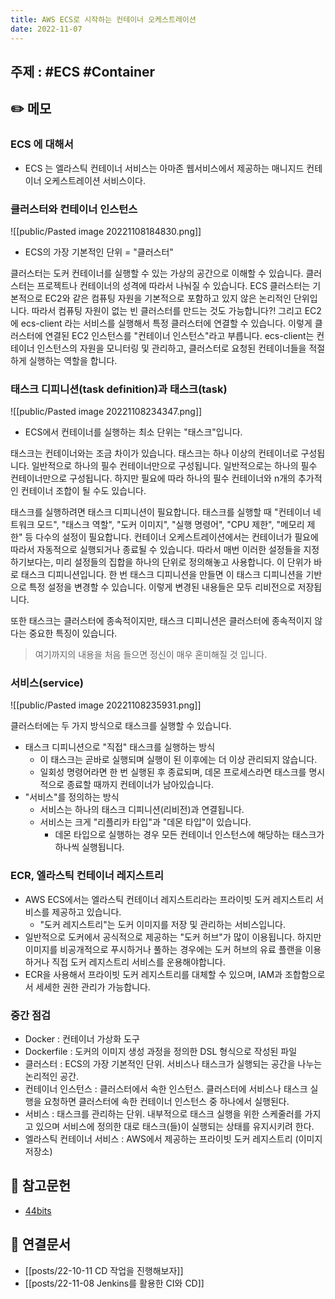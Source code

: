 ```yaml
---
title: AWS ECS로 시작하는 컨테이너 오케스트레이션
date: 2022-11-07
---
```


## 주제 : #ECS #Container

## ✏️ 메모

### ECS 에 대해서

- ECS 는 엘라스틱 컨테이너 서비스는 아마존 웹서비스에서 제공하는 매니지드 컨테이너 오케스트레이션 서비스이다.

### 클러스터와 컨테이너 인스턴스

![[public/Pasted image 20221108184830.png]]

- ECS의 가장 기본적인 단위 = "클러스터"

클러스터는 도커 컨테이너를 실행할 수 있는 가상의 공간으로 이해할 수 있습니다. 클러스터는 프로젝트나 컨테이너의 성격에 따라서 나눠질 수 있습니다. ECS 클러스터는 기본적으로 EC2와 같은 컴퓨팅 자원을 기본적으로 포함하고 있지 않은 논리적인 단위입니다. 따라서 컴퓨팅 자원이 없는 빈 클러스터를 만드는 것도 가능합니다?! 그리고 EC2에 ecs-client 라는 서비스를 실행해서 특정 클러스터에 연결할 수 있습니다. 이렇게 클러스터에 연결된 EC2 인스턴스를 "컨테이너 인스턴스"라고 부릅니다. ecs-client는 컨테이너 인스턴스의 자원을 모니터링 및 관리하고, 클러스터로 요청된 컨테이너들을 적절하게 실행하는 역할을 합니다.

### 태스크 디피니션(task definition)과 태스크(task)

![[public/Pasted image 20221108234347.png]]

- ECS에서 컨테이너를 실행하는 최소 단위는 "태스크"입니다.

태스크는 컨테이너와는 조금 차이가 있습니다. 태스크는 하나 이상의 컨테이너로 구성됩니다. 일반적으로 하나의 필수 컨테이너만으로 구성됩니다. 일반적으로는 하나의 필수 컨테이너만으로 구성됩니다. 하지만 필요에 따라 하나의 필수 컨테이너와 n개의 추가적인 컨테이너 조합이 될 수도 있습니다.

태스크를 실행하려면 태스크 디피니션이 필요합니다. 태스크를 실행할 때 "컨테이너 네트워크 모드", "태스크 역할", "도커 이미지", "실행 명령어", "CPU 제한", "메모리 제한" 등 다수의 설정이 필요합니다. 컨테이너 오케스트레이션에서는 컨테이너가 필요에 따라서 자동적으로 실행되거나 종료될 수 있습니다. 따라서 매번 이러한 설정들을 지정하기보다는, 미리 설정들의 집합을 하나의 단위로 정의해놓고 사용합니다. 이 단위가 바로 태스크 디피니션입니다. 한 번 태스크 디피니션을 만들면 이 태스크 디피니션을 기반으로 특정 설정을 변경할 수 있습니다. 이렇게 변경된 내용들은 모두 리비전으로 저장됩니다.

또한 태스크는 클러스터에 종속적이지만, 태스크 디피니션은 클러스터에 종속적이지 않다는 중요한 특징이 있습니다.

> 여기까지의 내용을 처음 들으면 정신이 매우 혼미해질 것 입니다.

### 서비스(service)

![[public/Pasted image 20221108235931.png]]

클러스터에는 두 가지 방식으로 태스크를 실행할 수 있습니다.

- 태스크 디피니션으로 "직접" 태스크를 실행하는 방식
  - 이 태스크는 곧바로 실행되며 실행이 된 이후에는 더 이상 관리되지 않습니다.
  - 일회성 명령어라면 한 번 실행된 후 종료되며, 데몬 프로세스라면 태스크를 명시적으로 종료할 때까지 컨테이너가 남아있습니다.
- "서비스"를 정의하는 방식
  - 서비스는 하나의 태스크 디피니션(리비전)과 연결됩니다.
  - 서비스는 크게 "리플리카 타입"과 "데몬 타입"이 있습니다.
    - 데몬 타입으로 실행하는 경우 모든 컨테이너 인스턴스에 해당하는 태스크가 하나씩 실행됩니다.

### ECR, 엘라스틱 컨테이너 레지스트리

- AWS ECS에서는 엘라스틱 컨테이너 레지스트리라는 프라이빗 도커 레지스트리 서비스를 제공하고 있습니다.
  - "도커 레지스트리"는 도커 이미지를 저장 및 관리하는 서비스입니다.
- 일반적으로 도커에서 공식적으로 제공하는 "도커 허브"가 많이 이용됩니다. 하지만 이미지를 비공개적으로 푸시하거나 풀하는 경우에는 도커 허브의 유료 플랜을 이용하거나 직접 도커 레지스트리 서비스를 운용해야합니다.
- ECR을 사용해서 프라이빗 도커 레지스트리를 대체할 수 있으며, IAM과 조합함으로서 세세한 권한 관리가 가능합니다.

### 중간 점검

- Docker : 컨테이너 가상화 도구
- Dockerfile : 도커의 이미지 생성 과정을 정의한 DSL 형식으로 작성된 파일
- 클러스터 : ECS의 가장 기본적인 단위. 서비스나 태스크가 실행되는 공간을 나누는 논리적인 공간.
- 컨테이너 인스턴스 : 클러스터에서 속한 인스턴스. 클러스터에 서비스나 태스크 실행을 요청하면 클러스터에 속한 컨테이너 인스턴스 중 하나에서 실행된다.
- 서비스 : 태스크를 관리하는 단위. 내부적으로 태스크 실행을 위한 스케줄러를 가지고 있으며 서비스에 정의한 대로 태스크(들)이 실행되는 상태를 유지시키려 한다.
- 엘라스틱 컨테이너 서비스 : AWS에서 제공하는 프라이빗 도커 레지스트리 (이미지 저장소)

## 🔗 참고문헌

- [44bits](https://www.44bits.io/ko/post/container-orchestration-101-with-docker-and-aws-elastic-container-service#ecs-%ED%8A%9C%ED%86%A0%EB%A6%AC%EC%96%BC)

## 🔗 연결문서

- [[posts/22-10-11 CD 작업을 진행해보자]]
- [[posts/22-11-08 Jenkins를 활용한 CI와 CD]]
